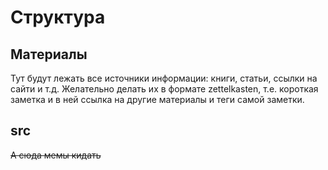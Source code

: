 # Структура
## Материалы
Тут будут лежать все источники информации: книги, статьи, ссылки на сайти и т.д.
Желательно делать их в формате zettelkasten, т.е. короткая заметка и в ней ссылка на другие материалы
и теги самой заметки.
## src
~~А сюда мемы кидать~~